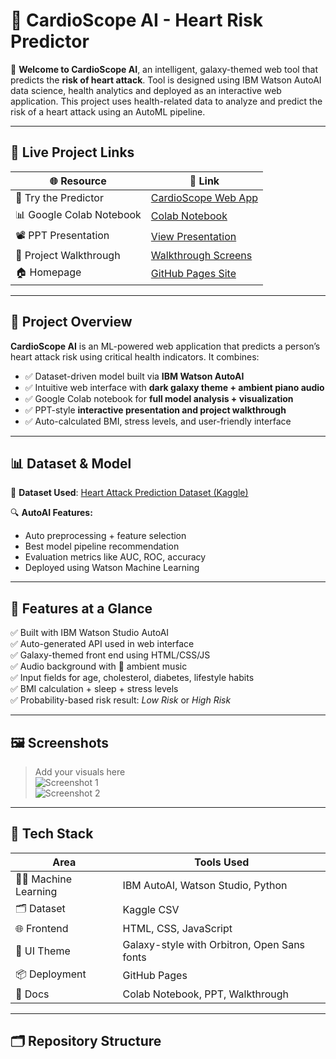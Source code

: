 # 💖 CardioScope AI - Heart Risk Predictor

🌌 **Welcome to CardioScope AI**, an intelligent, galaxy-themed web tool that predicts the **risk of heart attack**. Tool is designed using IBM Watson AutoAI data science, health analytics and deployed as an interactive web application. This project uses health-related data to analyze and predict the risk of a heart attack using an AutoML pipeline.

---

## 🚀 Live Project Links

| 🌐 Resource | 🔗 Link |
|------------|--------|
| 🧠 Try the Predictor | [CardioScope Web App](https://vaibhavidhankhar.github.io/IBM_CardioScope-AutoAI/#walkthrough) |
| 📊 Google Colab Notebook | [Colab Notebook](https://github.com/Vaibhavidhankhar/IBM_CardioScope-AutoAI/blob/main/CardioScope_Model_Code.ipynb) |
| 📽️ PPT Presentation | [View Presentation](CardioScope_Project_Presentation.pptx) |
| 📸 Project Walkthrough | [Walkthrough Screens]() |
| 🏠 Homepage | [GitHub Pages Site](https://github.com/Vaibhavidhankhar/IBM_CardioScope-AutoAI.git) |

---

## 🧠 Project Overview

**CardioScope AI** is an ML-powered web application that predicts a person’s heart attack risk using critical health indicators. It combines:

- ✅ Dataset-driven model built via **IBM Watson AutoAI**
- ✅ Intuitive web interface with **dark galaxy theme + ambient piano audio**
- ✅ Google Colab notebook for **full model analysis + visualization**
- ✅ PPT-style **interactive presentation and project walkthrough**
- ✅ Auto-calculated BMI, stress levels, and user-friendly interface

---

## 📊 Dataset & Model

📁 **Dataset Used**: [Heart Attack Prediction Dataset (Kaggle)](https://www.kaggle.com/datasets/iamsouravbanerjee/heart-attack-prediction-dataset)

🔍 **AutoAI Features:**
- Auto preprocessing + feature selection
- Best model pipeline recommendation
- Evaluation metrics like AUC, ROC, accuracy
- Deployed using Watson Machine Learning

---

## 🎯 Features at a Glance

✅ Built with IBM Watson Studio AutoAI  
✅ Auto-generated API used in web interface  
✅ Galaxy-themed front end using HTML/CSS/JS  
✅ Audio background with 🎹 ambient music  
✅ Input fields for age, cholesterol, diabetes, lifestyle habits  
✅ BMI calculation + sleep + stress levels  
✅ Probability-based risk result: *Low Risk* or *High Risk*

---

## 🖼️ Screenshots

> Add your visuals here  
> ![Screenshot 1](CardioScopeWebApp/assets/screenshot1.png)  
> ![Screenshot 2](CardioScopeWebApp/assets/screenshot2.png)

---

## 🧪 Tech Stack

| Area | Tools Used |
|------|------------|
| 👨‍💻 Machine Learning | IBM AutoAI, Watson Studio, Python |
| 🗂️ Dataset | Kaggle CSV |
| 🌐 Frontend | HTML, CSS, JavaScript |
| 🎨 UI Theme | Galaxy-style with Orbitron, Open Sans fonts |
| 📦 Deployment | GitHub Pages |
| 📄 Docs | Colab Notebook, PPT, Walkthrough |

---

## 🗂️ Repository Structure


